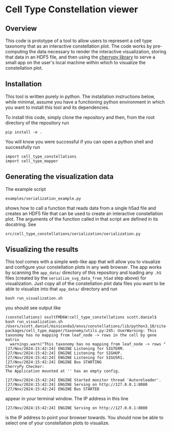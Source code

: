 # Cell Type Constellation viewer


## Overview

This code is prototype of a tool to allow users to represent a cell type
taxonomy that as an interactive constellation plot. The code works by
pre-computing the data necessary to render the interactive visualization,
storing that data in an HDF5 file, and then using the
[cherrypy library](https://cherrypy.dev/) to serve a small app on the user's
local machine within which to visualize the constellation plot.

## Installation

This tool is written purely in python. The installation instructions below,
while minimal, assume you have a functioning python environment in which you
want to install this tool and its dependencies.

To install this code, simply clone the repository and then, from the root
directory of the repository run
```
pip install -e .
```

You will know you were successful if you can open a python shell and
successfully run

```
import cell_type_constellations
import cell_type_mapper
```

## Generating the visualization data

The example script
```
examples/serialization_example.py
```
shows how to call a function that reads data from a single h5ad file
and creates an HDF5 file that can be used to create an interactive
constellation plot. The arguments of the function called in that script
are defined in its docstring. See

```
src/cell_type_constellations/serialization/serialization.py
```

## Visualizing the results

This tool comes with a simple web-like app that will allow you to
visualize and configure your constellation plots in any web browser.
The app works by scanning the `app_data/` directory of this repository
and loading any `.h5` files (created by the `serialize_svg_data_from_h5ad`
step above) for visualization. Just copy all of the constellation plot data
files you want to be able to visualize into that `app_data/` directory and run
```
bash run_visualization.sh
```

you should see output like

```
(constellations) osxltFMD6W:cell_type_constellations scott.daniel$ bash run_visualization.sh 
/Users/scott.daniel/miniconda3/envs/constellations/lib/python3.10/site-packages/cell_type_mapper/taxonomy/utils.py:245: UserWarning: This taxonomy has no mapping from leaf_node -> rows in the cell by gene matrix
  warnings.warn("This taxonomy has no mapping from leaf_node -> rows "
[27/Nov/2024:15:42:24] ENGINE Listening for SIGTERM.
[27/Nov/2024:15:42:24] ENGINE Listening for SIGHUP.
[27/Nov/2024:15:42:24] ENGINE Listening for SIGUSR1.
[27/Nov/2024:15:42:24] ENGINE Bus STARTING
CherryPy Checker:
The Application mounted at '' has an empty config.

[27/Nov/2024:15:42:24] ENGINE Started monitor thread 'Autoreloader'.
[27/Nov/2024:15:42:24] ENGINE Serving on http://127.0.0.1:8080
[27/Nov/2024:15:42:24] ENGINE Bus STARTED
```
appear in your terminal window. The IP address in this line
```
[27/Nov/2024:15:42:24] ENGINE Serving on http://127.0.0.1:8080
```
is the IP address to point your browser towards. You should now be able
to select one of your constellation plots to visualize.

